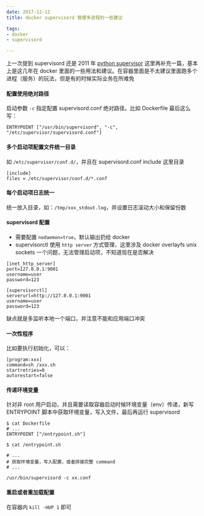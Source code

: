 ```yaml
---
date: 2017-12-12
title: docker supervisord 管理多进程的一些建议

tags:
- docker
- supervisord

---
```



上一次提到 supervisord 还是 2011 年 <a href="/2011/05/31/python-supervisor/">python supervisor</a> 这里再补充一篇，基本上是这几年在 docker 里面的一些用法和建议。在容器里面是不太建议里面跑多个进程（服务）的玩法，但是有的时候实际业务在所难免


#### 配置使用绝对路径

启动参数 `-c` 指定配置 supervisord.conf 绝对路径。比如 Dockerfile 最后这么写：

```
ENTRYPOINT ["/usr/bin/supervisord", "-c", "/etc/supervisor/supervisord.conf"]
```

#### 多个启动项配置文件统一目录

如 `/etc/supervisor/conf.d/`，并且在 supervisord.conf include 这里目录

```
[include]
files = /etc/supervisor/conf.d/*.conf
```

#### 每个启动项日志统一

统一放入目录，如：`/tmp/xxx_stdout.log`，并设置日志滚动大小和保留份数

#### supervisord 配置

- 需要配置 `nodaemon=true`，默认输出扔给 docker
- supervisorctl 使用 `http server` 方式管理，这里涉及 docker overlayfs unix sockets 一个问题，无法管理启动项，不知道现在是否解决

```
[inet_http_server]
port=127.0.0.1:9001
username=user
password=123

[supervisorctl]
serverurl=http://127.0.0.1:9001
username=user
password=123
```

缺点就是多监听本地一个端口，并注意不能和应用端口冲突

#### 一次性程序

比如要执行初始化，可以：

```
[program:xxx]
command=sh /xxx.sh
startretries=0
autorestart=false
```

#### 传递环境变量

针对非 root 用户启动，并且需要读取容器启动时候环境变量（env）传递，新写 ENTRYPOINT 脚本中获取环境变量，写入文件，最后再运行 supervisord

```
$ cat Dockerfile
# ...
ENTRYPOINT ["/entrypoint.sh"]

$ cat /entrypoint.sh

# ...
# 获取环境变量，写入配置，或者拼接完整 command 
# ...

/usr/bin/supervisord -c xx.conf
```

#### 重启或者重加载配置

在容器内 `kill -HUP 1` 即可

